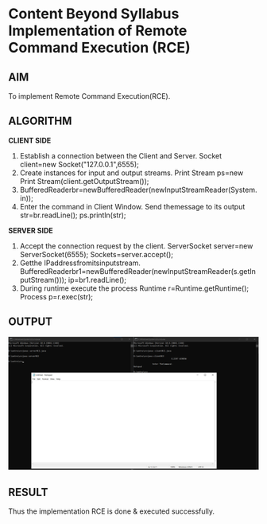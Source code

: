 # Content Beyond Syllabus Implementation of Remote Command Execution (RCE)
## AIM
To implement Remote Command Execution(RCE).
## ALGORITHM
**CLIENT SIDE**
1. Establish a connection between the Client and Server.
Socket client=new Socket("127.0.0.1",6555);
2. Create instances for input and output streams.
Print Stream ps=new Print Stream(client.getOutputStream());
3. BufferedReaderbr=newBufferedReader(newInputStreamReader(System.in));
4. Enter the command in Client Window.
Send themessage to its output
str=br.readLine();
ps.println(str);

**SERVER SIDE**
1. Accept the connection request by the client.
ServerSocket server=new ServerSocket(6555);
Sockets=server.accept();
2. Getthe IPaddressfromitsinputstream.
BufferedReaderbr1=newBufferedReader(newInputStreamReader(s.getInputStream()));
ip=br1.readLine();
3. During runtime execute the process
Runtime r=Runtime.getRuntime();
Process p=r.exec(str);

## OUTPUT
![alt text](output.png)

## RESULT
Thus the implementation RCE is done & executed successfully.
